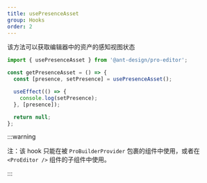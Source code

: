 ```yaml
---
title: usePresenceAsset
group: Hooks
order: 2
---
```


该方法可以获取编辑器中的资产的感知视图状态

```ts
import { usePresenceAsset } from '@ant-design/pro-editor';

const getPresenceAsset = () => {
  const [presence, setPresence] = usePresenceAsset();

  useEffect(() => {
    console.log(setPresence);
  }, [presence]);

  return null;
};
```

:::warning

注：该 hook 只能在被 `ProBuilderProvider` 包裹的组件中使用，或者在 `<ProEditor />` 组件的子组件中使用。

:::
